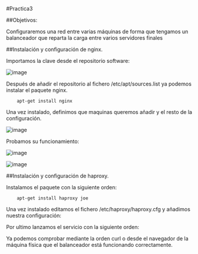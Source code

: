 ﻿#Practica3

##Objetivos:

Configuraremos una red entre varias máquinas de forma que
tengamos un balanceador que reparta la carga entre varios servidores finales



##Instalación y configuración de nginx.

Importamos la clave desde el repositorio software:

![image](https://github.com/alvaro-gr/SWAP2015/blob/master/Practicas/Practica3/Capturas/importar_clave(nginx).png)
	
Después de añadir el repositorio al fichero /etc/apt/sources.list
ya podemos instalar el paquete nginx.

		apt-get install nginx



Una vez instalado, definimos que maquinas queremos añadir y el resto de la configuración.

![image](https://github.com/alvaro-gr/SWAP2015/blob/master/Practicas/Practica3/Capturas/configuracion(nginx).png)


Probamos su funcionamiento:

![image](https://github.com/alvaro-gr/SWAP2015/blob/master/Practicas/Practica3/Capturas/funcionamiento1(nginx).png)

![image](https://github.com/alvaro-gr/SWAP2015/blob/master/Practicas/Practica3/Capturas/funcionamiento2(nginx).png)




##Instalación y configuración de haproxy.

Instalamos el paquete con la siguiente orden:
	
		apt-get install haproxy joe

Una vez instalado editamos el fichero /etc/haproxy/haproxy.cfg y añadimos nuestra configuración:



Por ultimo lanzamos el servicio con la siguiente orden:



Ya podemos comprobar mediante la orden curl o desde el navegador de la  máquina física que el balanceador está funcionando correctamente.	
